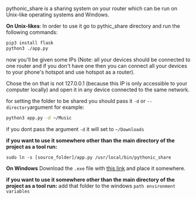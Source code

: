 pythonic_share is a sharing system on your router which can be run on Unix-like operating systems and Windows.

**On Unix-likes**:
In order to use it go to pythic_share directory and run the following commands:
```bash
pip3 install flask
python3 ./app.py
```

now you'll be given some IPs (Note: all your devices should be connected to one router
and if you don't have one then you can connect all your devices to your phone's hotspot and use hotspot as a router).

Chose the on that is not 127.0.0.1 (because this IP is only accessible to your computer locally) and open it in any device connected to the same network.

for setting the folder to be shared you should pass it ```-d``` or ```--directory```argument for example:

```bash
python3 app.py -d ~/Music
```

if you dont pass the argument ```-d``` it will set to ```~/Downloads```

**if you want to use it somewhere other than the main directory of the project as a tool run:**
```bath
sudo ln -s [source_folder]/app.py /usr/local/bin/pythonic_share
```


**On Windows**
Download the ```.exe```  file with [this link](https://github.com/Pouryakillsound/pythonic_share/releases/download/v0.0.1/pythonic_share.exe) and place it somewhere.

**if you want to use it somewhere other than the main directory of the project as a tool run:**
add that folder to the windows ```path environment variables```